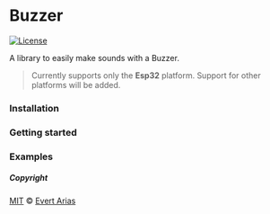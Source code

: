 # Buzzer
[![License](http://img.shields.io/:license-mit-blue.svg)](http://doge.mit-license.org)

A library to easily make sounds with a Buzzer.
> Currently supports only the **Esp32** platform. Support for other platforms will be added.


### Installation

### Getting started

### Examples


##### Copyright

[MIT](../LICENSE.md) © [Evert Arias](https://evert.ariascode.com/about)